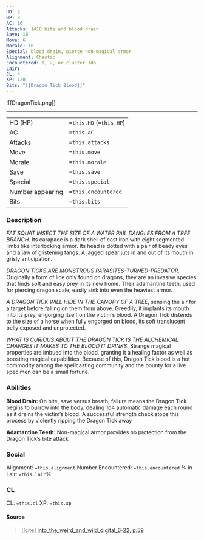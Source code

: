 ```yaml
---
HD: 2
HP: 8
AC: 16
Attacks: 1d10 bite and blood drain
Save: 16
Move: 6
Morale: 10
Special: blood drain, pierce non-magical armor
Alignment: Chaotic
Encountered: 1, 2, or cluster 1d6
Lair: 
CL: 4
XP: 120
Bits: "[[Dragon Tick Blood]]"
---
```

![[DragonTick.png]]
___





|                  |                         |
| ---------------- | ----------------------- |
| HD (HP)          | `=this.HD` (`=this.HP`) |
| AC               | `=this.AC`              |
| Attacks          | `=this.attacks`         |
| Move             | `=this.move`            |
| Morale           | `=this.morale`          |
| Save             | `=this.save`            |
| Special          | `=this.special`         |
| Number appearing | `=this.encountered`     |
| Bits             | `=this.bits`            | 

### Description

*FAT SQUAT INSECT THE SIZE OF A WATER PAIL DANGLES FROM A TREE BRANCH*. Its carapace is a dark shell of cast iron with eight segmented limbs like interlocking armor. Its head is dotted with a pair of beady eyes and a jaw of glistening fangs. A jagged spear juts in and out of its mouth in grisly anticipation. 

*DRAGON TICKS ARE MONSTROUS PARASITES-TURNED-PREDATOR.* Originally a form of lice only found on dragons, they are an invasive species that finds soft and easy prey in its new home. Their adamantine teeth, used for piercing dragon scale, easily sink into even the heaviest armor. 

*A DRAGON TICK WILL HIDE IN THE CANOPY OF A TREE*, sensing the air for a target before falling on them from above. Greedily, it implants its mouth into its prey, engorging itself on the victim’s blood. A Dragon Tick distends to the size of a horse when fully engorged on blood, its soft translucent belly exposed and unprotected. 

*WHAT IS CURIOUS ABOUT THE DRAGON TICK IS THE ALCHEMICAL CHANGES IT MAKES TO THE BLOOD IT DRINKS.* Strange magical properties are imbued into the blood, granting it a healing factor as well as boosting magical capabilities. Because of this, Dragon Tick blood is a hot commodity among the spellcasting community and the bounty for a live specimen can be a small fortune. 

### Abilities
**Blood Drain:** On bite, save versus breath, failure means the Dragon Tick begins to burrow into the body, dealing 1d4 automatic damage each round as it drains the victim’s blood. A successful strength check stops this process by violently ripping the Dragon Tick away

**Adamantine Teeth:** Non-magical armor provides no protection from the Dragon Tick’s bite attack

### Social
Alignment: `=this.alignment`
Number Encountered:  `=this.encountered`
% in Lair: `=this.lair`%

### CL
CL: `=this.cl`
XP: `=this.xp`


#### Source
> [!cite]  [into_the_weird_and_wild_digital_6-22, p.59](obsidian://open?vault=swords_and_wizardry_ref&file=into_the_weird_and_wild_digital_6-22.pdf)










